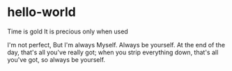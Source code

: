# hello-world
Time is gold It is precious only when used

I'm not perfect, But I'm always Myself. Always be yourself. At the end of the day, that's all you've really got; when you strip everything down, that's all you've got, so always be yourself.
